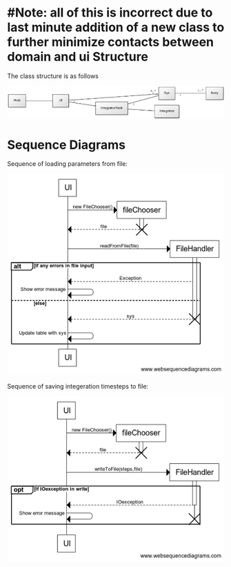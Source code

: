 #Note: all of this is incorrect due to last minute addition of a new class to further minimize contacts between domain and ui
Structure
=========
The class structure is as follows

![Class diagram](https://github.com/MLumme/Ohjelmistotekniikka/blob/master/Course_Project/Documentation/architecture.png)

Sequence Diagrams
=================
Sequence of loading parameters from file:

![Sequence diagram for loading files](https://github.com/MLumme/Ohjelmistotekniikka/blob/master/Course_Project/Documentation/Sequence_Load_Init.png)

Sequence of saving integeration timesteps to file:

![Sequence diagram for saving files](https://github.com/MLumme/Ohjelmistotekniikka/blob/master/Course_Project/Documentation/Sequence_Save.png)
